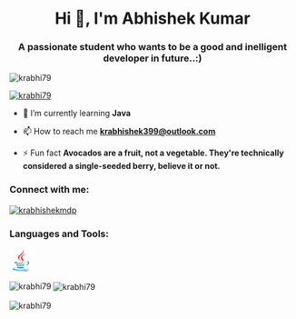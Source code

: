 <h1 align="center">Hi 👋, I'm Abhishek Kumar</h1>
<h3 align="center">A passionate student who wants to be a good and inelligent developer in future..:)</h3>

<p align="left"> <img src="https://komarev.com/ghpvc/?username=krabhi79&label=Profile%20views&color=0e75b6&style=flat" alt="krabhi79" /> </p>

<p align="left"> <a href="https://github.com/ryo-ma/github-profile-trophy"><img src="https://github-profile-trophy.vercel.app/?username=krabhi79" alt="krabhi79" /></a> </p>

- 🌱 I’m currently learning **Java**

- 📫 How to reach me **krabhishek399@outlook.com**

- ⚡ Fun fact **Avocados are a fruit, not a vegetable. They're technically considered a single-seeded berry, believe it or not.**

<h3 align="left">Connect with me:</h3>
<p align="left">
<a href="https://linkedin.com/in/krabhishekmdp" target="blank"><img align="center" src="https://raw.githubusercontent.com/rahuldkjain/github-profile-readme-generator/master/src/images/icons/Social/linked-in-alt.svg" alt="krabhishekmdp" height="30" width="40" /></a>
</p>

<h3 align="left">Languages and Tools:</h3>
<p align="left"> <a href="https://www.java.com" target="_blank" rel="noreferrer"> <img src="https://raw.githubusercontent.com/devicons/devicon/master/icons/java/java-original.svg" alt="java" width="40" height="40"/> </a> </p>

<p><img align="left" src="https://github-readme-stats.vercel.app/api/top-langs?username=krabhi79&show_icons=true&locale=en&layout=compact" alt="krabhi79" /></p>

<p>&nbsp;<img align="center" src="https://github-readme-stats.vercel.app/api?username=krabhi79&show_icons=true&locale=en" alt="krabhi79" /></p>

<p><img align="center" src="https://github-readme-streak-stats.herokuapp.com/?user=krabhi79&" alt="krabhi79" /></p>
